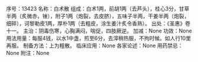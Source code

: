 序号：13423
名称：白术散
组成：白术1两，前胡1两（去芦头），桂心3分，甘草半两（炙微赤，锉），附子1两（炮裂，去皮脐），五味子半两，干姜半两（炮裂，细碎），诃黎勒皮1两，厚朴1两（去粗皮，涂生姜汁炙令香熟）。
出处：《圣惠》卷十一。
主治：阴毒伤寒，心胸满闷，喘促，四肢厥逆。
加减：None
功效：None
用法用量：每服4钱，以水1中盏，煎至6分，去滓稍热服，不拘时候。如人行10里再服。
制备方法：上为粗散。
临床应用：None
各家论述：None
用药禁忌：None
附注：None
